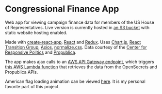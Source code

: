# Congressional Finance App

Web app for viewing campaign finance data for members of the US House of Representatives.  Live version is currently hosted in [an S3 bucket](http://congressional-finance-app.s3-website-us-west-2.amazonaws.com/) with static website hosting enabled.

Made with [create-react-app](https://github.com/facebook/create-react-app), [React](https://reactjs.org/) and [Redux](https://redux.js.org/).  Uses [Chart.js](https://www.chartjs.org/), [React Transition Group](https://github.com/reactjs/react-transition-group), [Axios](https://www.npmjs.com/package/axios), [normalize.css](https://necolas.github.io/normalize.css/).  Data courtesy of the [Center for Responsive Politics](https://opensecrets.org) and [Propublica](https://www.propublica.org/datastore/apis).

The app makes ajax calls to an [AWS API Gateway endpoint](https://aws.amazon.com/api-gateway/), which triggers [this AWS Lambda function](https://github.com/jbrown25/congressional-finance-serverless) that retrieves the data from the OpenSecrets and Propublica APIs. 

American flag loading animation can be viewed [here](https://codepen.io/jbrown25/full/MVRyvM/).  It is my personal favorite part of this project.